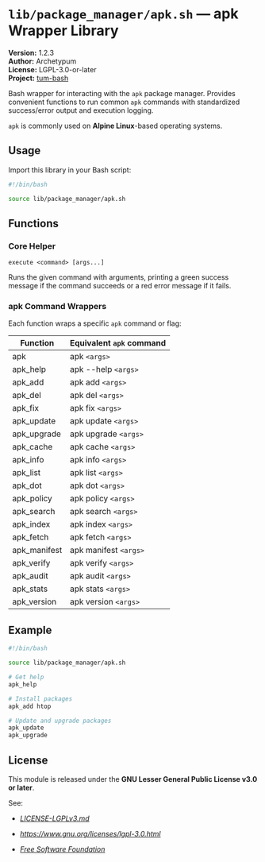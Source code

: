 # `lib/package_manager/apk.sh` — apk Wrapper Library

**Version:** 1.2.3  
**Author:** Archetypum  
**License:** LGPL-3.0-or-later  
**Project:** [tum-bash](https://github.com/Archetypum/tum-bash.git)

Bash wrapper for interacting with the `apk` package manager. Provides convenient functions to run common `apk` commands with standardized success/error output and execution logging.

`apk` is commonly used on **Alpine Linux**-based operating systems.

## Usage

Import this library in your Bash script:

```bash
#!/bin/bash

source lib/package_manager/apk.sh
```

## Functions

### Core Helper

`execute <command> [args...]`

Runs the given command with arguments, printing a green success message if the command succeeds or a red error message if it fails.

### apk Command Wrappers

Each function wraps a specific `apk` command or flag:

| **Function**        | **Equivalent `apk` command** |
|---------------------|------------------------------|
| apk                 | apk `<args>`                 |
| apk_help            | apk --help `<args>`          |
| apk_add             | apk add `<args>`             |
| apk_del             | apk del `<args>`             |
| apk_fix             | apk fix `<args>`             |
| apk_update          | apk update `<args>`          |
| apk_upgrade         | apk upgrade `<args>`         |
| apk_cache           | apk cache `<args>`           |
| apk_info            | apk info `<args>`            |
| apk_list            | apk list `<args>`            |
| apk_dot             | apk dot `<args>`             |
| apk_policy          | apk policy `<args>`          |
| apk_search          | apk search `<args>`          |
| apk_index           | apk index `<args>`           |
| apk_fetch           | apk fetch `<args>`           |
| apk_manifest        | apk manifest `<args>`        |
| apk_verify          | apk verify `<args>`          |
| apk_audit           | apk audit `<args>`           |
| apk_stats           | apk stats `<args>`           |
| apk_version         | apk version `<args>`         |

## Example

```bash
#!/bin/bash

source lib/package_manager/apk.sh

# Get help
apk_help

# Install packages
apk_add htop

# Update and upgrade packages
apk_update
apk_upgrade
```

## License

This module is released under the **GNU Lesser General Public License v3.0 or later**.

See:

- [_LICENSE-LGPLv3.md_](https://github.com/Archetypum/tum-bash/blob/master/LICENSE-LGPLv3.md)

- _https://www.gnu.org/licenses/lgpl-3.0.html_

- [_Free Software Foundation_](https://www.fsf.org/)
